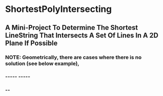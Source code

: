 # ShortestPolyIntersecting

## A Mini-Project To Determine The Shortest LineString That Intersects A Set Of Lines In A 2D Plane If Possible

### NOTE: Geometrically, there are cases where there is no solution (see below example),
###       ----- -----
###       --

